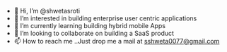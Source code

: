 - 👋 Hi, I’m @shwetasroti
- 👀 I’m interested in building enterprise user centric applications
- 🌱 I’m currently learning building hybrid mobile Apps
- 💞️ I’m looking to collaborate on building a SaaS product
- 📫 How to reach me ..Just drop me a mail at sshweta0077@gmail.com

<!---
shwetasroti/shwetasroti is a ✨ special ✨ repository because its `README.md` (this file) appears on your GitHub profile.
You can click the Preview link to take a look at your changes.
--->
